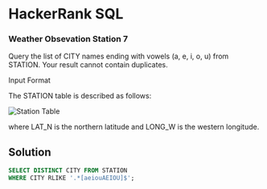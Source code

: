 # HackerRank SQL

### Weather Obsevation Station 7

Query the list of CITY names ending with vowels (a, e, i, o, u) from STATION. Your result cannot contain duplicates.

Input Format

The STATION table is described as follows:

![Station Table](https://s3.amazonaws.com/hr-challenge-images/9336/1449345840-5f0a551030-Station.jpg)

where LAT_N is the northern latitude and LONG_W is the western longitude.

## Solution
```sql
SELECT DISTINCT CITY FROM STATION
WHERE CITY RLIKE '.*[aeiouAEIOU]$';
```
